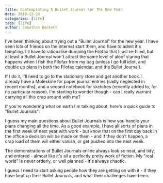 ```yaml
---
title: Contemplating A Bullet Journal For The New Year
date: 2016-12-29
categories: [life]
tags: [life]
author: Jonathan Beckett
---
```


I've been thinking about trying out a "Bullet Journal" for the new year. I have seen lots of friends on the internet start them, and have to admit it's tempting. I'll have to rationalise dumping the Filofax that I just re-filled, but at least a Bullet Journal won't attract the same level of aloof staring that happens when I fish the Filofax from my bag (unless I go full idiot, and double up plans in both the Filofax calendar, and the Bullet Journal).

If I do it, I'll need to go to the stationary store and get another book. I already have a Moleskine for paper journal entries (sadly neglected in recent months), and a second notebook for sketches (recently added to, for no particular reason). I'm starting to wonder though - can I really warrant carrying all this crap around with me?

If you're wondering what on earth I'm talking about, here's a quick guide to "Bullet Journals":

I guess my main questions about Bullet Journals is how you handle your plans changing all the time. As a good example, I have all sorts of plans in the first week of next year with work - but know that on the first day back in the office a decision will be made on them - and if they don't happen, a crap load of them will either vanish, or get pushed into the next week.

The demonstrations of Bullet Journals online always look so neat, and tidy, and ordered - almost like it's all a perfectly pretty work of fiction. My "real world" is never orderly, or well planned - it's always chaotic.

I guess I need to start asking people how they are getting on with it - if they have kept up their Bullet Journals, and what their challenges have been.